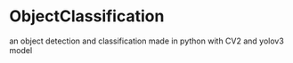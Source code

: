 # ObjectClassification
an object detection and classification made in python with CV2 and yolov3 model
